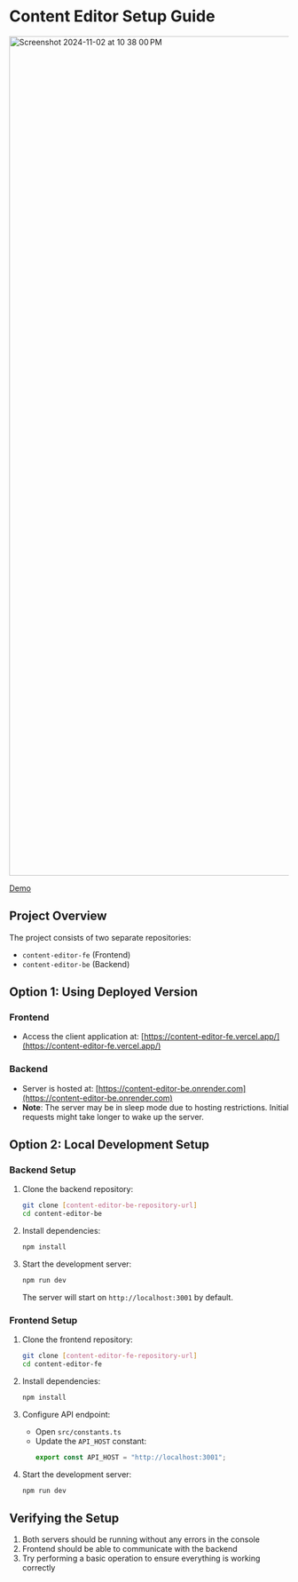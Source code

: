# Content Editor Setup Guide

<img width="1512" alt="Screenshot 2024-11-02 at 10 38 00 PM" src="https://github.com/user-attachments/assets/ae87d16b-4ea1-43ce-921b-aa1b9d5e50da">

[Demo](https://drive.google.com/file/d/1v1W_Fj2i-Ewdw6RmKA17Zb-ufLZuUz7G/view?usp=sharing)

## Project Overview
The project consists of two separate repositories:
- `content-editor-fe` (Frontend)
- `content-editor-be` (Backend)

## Option 1: Using Deployed Version

### Frontend
- Access the client application at: [https://content-editor-fe.vercel.app/](https://content-editor-fe.vercel.app/)

### Backend
- Server is hosted at: [https://content-editor-be.onrender.com](https://content-editor-be.onrender.com)
- **Note**: The server may be in sleep mode due to hosting restrictions. Initial requests might take longer to wake up the server.

## Option 2: Local Development Setup

### Backend Setup
1. Clone the backend repository:
   ```bash
   git clone [content-editor-be-repository-url]
   cd content-editor-be
   ```

2. Install dependencies:
   ```bash
   npm install
   ```

3. Start the development server:
   ```bash
   npm run dev
   ```
   The server will start on `http://localhost:3001` by default.

### Frontend Setup
1. Clone the frontend repository:
   ```bash
   git clone [content-editor-fe-repository-url]
   cd content-editor-fe
   ```

2. Install dependencies:
   ```bash
   npm install
   ```

3. Configure API endpoint:
   - Open `src/constants.ts`
   - Update the `API_HOST` constant:
     ```typescript
     export const API_HOST = "http://localhost:3001";
     ```

4. Start the development server:
   ```bash
   npm run dev
   ```

## Verifying the Setup
1. Both servers should be running without any errors in the console
2. Frontend should be able to communicate with the backend
3. Try performing a basic operation to ensure everything is working correctly
